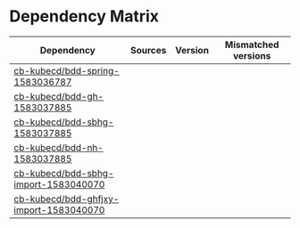 # Dependency Matrix

Dependency | Sources | Version | Mismatched versions
---------- | ------- | ------- | -------------------
[cb-kubecd/bdd-spring-1583036787](https://github.com/cb-kubecd/bdd-spring-1583036787.git) |  | []() | 
[cb-kubecd/bdd-gh-1583037885](https://github.com/cb-kubecd/bdd-gh-1583037885.git) |  | []() | 
[cb-kubecd/bdd-sbhg-1583037885](https://github.com/cb-kubecd/bdd-sbhg-1583037885.git) |  | []() | 
[cb-kubecd/bdd-nh-1583037885](https://github.com/cb-kubecd/bdd-nh-1583037885.git) |  | []() | 
[cb-kubecd/bdd-sbhg-import-1583040070](https://github.com/cb-kubecd/bdd-sbhg-import-1583040070.git) |  | []() | 
[cb-kubecd/bdd-ghfjxy-import-1583040070](https://github.com/cb-kubecd/bdd-ghfjxy-import-1583040070.git) |  | []() | 

